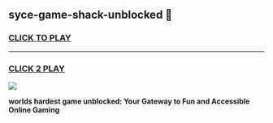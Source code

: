 
## syce-game-shack-unblocked 👋
<h3>
<a href="https://premium.freeplayer.one?title=syce-game-shack-unblocked&ref=14F">CLICK TO PLAY</a></h3>
<hr>

<h3>
<a href="https://premium.freeplayer.one?title=syce-game-shack-unblocked&ref=14F">CLICK 2 PLAY</a>
  
</h3>

<a href="https://premium.freeplayer.one?title=syce-game-shack-unblocked&ref=12F/"><img src="https://clearcache.store/games.png"></a>


**worlds hardest game unblocked: Your Gateway to Fun and Accessible Online Gaming**
